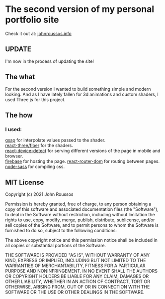 # The second version of my personal portfolio site 
Check it out at: [johnroussos.info](https://johnroussos.info/) 

## UPDATE 
I'm now in the process of updating the site!

## The what

For the second version I wanted to build something simple and modern looking. And as I have lately fallen for 3d animations and custom shaders, I used Three.js for this project.

## The how 

### I used: 
[gsap](https://www.npmjs.com/package/gsap) for interpolate values passed to the shader.<br> 
[react-three/fiber](https://docs.pmnd.rs/react-three-fiber/getting-started/introduction) for the shaders. <br>
[react-device-detect](https://www.npmjs.com/package/react-device-detect) for serving different versions of the page in mobile and browser. <br>
[firebase](https://www.npmjs.com/package/firebase) for hosting the page.
[react-router-dom](https://v5.reactrouter.com/web/guides/quick-start) for routing between pages. <br>
[node-sass](https://www.npmjs.com/package/node-sass) for compiling css.


## MIT License

Copyright (c) 2021 John Roussos

Permission is hereby granted, free of charge, to any person obtaining a copy
of this software and associated documentation files (the "Software"), to deal
in the Software without restriction, including without limitation the rights
to use, copy, modify, merge, publish, distribute, sublicense, and/or sell
copies of the Software, and to permit persons to whom the Software is
furnished to do so, subject to the following conditions:

The above copyright notice and this permission notice shall be included in all
copies or substantial portions of the Software.

THE SOFTWARE IS PROVIDED "AS IS", WITHOUT WARRANTY OF ANY KIND, EXPRESS OR
IMPLIED, INCLUDING BUT NOT LIMITED TO THE WARRANTIES OF MERCHANTABILITY,
FITNESS FOR A PARTICULAR PURPOSE AND NONINFRINGEMENT. IN NO EVENT SHALL THE
AUTHORS OR COPYRIGHT HOLDERS BE LIABLE FOR ANY CLAIM, DAMAGES OR OTHER
LIABILITY, WHETHER IN AN ACTION OF CONTRACT, TORT OR OTHERWISE, ARISING FROM,
OUT OF OR IN CONNECTION WITH THE SOFTWARE OR THE USE OR OTHER DEALINGS IN THE
SOFTWARE.

